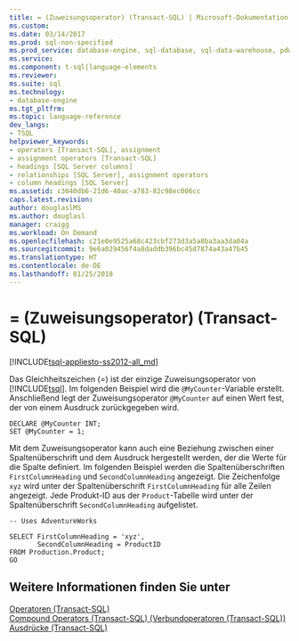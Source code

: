 ```yaml
---
title: = (Zuweisungsoperator) (Transact-SQL) | Microsoft-Dokumentation
ms.custom: 
ms.date: 03/14/2017
ms.prod: sql-non-specified
ms.prod_service: database-engine, sql-database, sql-data-warehouse, pdw
ms.service: 
ms.component: t-sql|language-elements
ms.reviewer: 
ms.suite: sql
ms.technology:
- database-engine
ms.tgt_pltfrm: 
ms.topic: language-reference
dev_langs:
- TSQL
helpviewer_keywords:
- operators [Transact-SQL], assignment
- assignment operators [Transact-SQL]
- headings [SQL Server columns]
- relationships [SQL Server], assignment operators
- column headings [SQL Server]
ms.assetid: c3040db6-21d6-40ac-a783-82c98ec006cc
caps.latest.revision: 
author: douglaslMS
ms.author: douglasl
manager: craigg
ms.workload: On Demand
ms.openlocfilehash: c21e0e9525a68c423cbf273d3a5a8ba3aa3da04a
ms.sourcegitcommit: 9e6a029456f4a8daddb396bc45d7874a43a47b45
ms.translationtype: HT
ms.contentlocale: de-DE
ms.lasthandoff: 01/25/2018
---
```

# <a name="-assignment-operator-transact-sql"></a>= (Zuweisungsoperator) (Transact-SQL)
[!INCLUDE[tsql-appliesto-ss2012-all_md](../../includes/tsql-appliesto-ss2012-all-md.md)]

  Das Gleichheitszeichen (=) ist der einzige Zuweisungsoperator von [!INCLUDE[tsql](../../includes/tsql-md.md)]. Im folgenden Beispiel wird die `@MyCounter`-Variable erstellt. Anschließend legt der Zuweisungsoperator `@MyCounter` auf einen Wert fest, der von einem Ausdruck zurückgegeben wird.  
  
```  
DECLARE @MyCounter INT;  
SET @MyCounter = 1;  
```  
  
 Mit dem Zuweisungsoperator kann auch eine Beziehung zwischen einer Spaltenüberschrift und dem Ausdruck hergestellt werden, der die Werte für die Spalte definiert. Im folgenden Beispiel werden die Spaltenüberschriften `FirstColumnHeading` und `SecondColumnHeading` angezeigt. Die Zeichenfolge `xyz` wird unter der Spaltenüberschrift `FirstColumnHeading` für alle Zeilen angezeigt. Jede Produkt-ID aus der `Product`-Tabelle wird unter der Spaltenüberschrift `SecondColumnHeading` aufgelistet.  
  
```  
-- Uses AdventureWorks  
  
SELECT FirstColumnHeading = 'xyz',  
       SecondColumnHeading = ProductID  
FROM Production.Product;  
GO  
```  
  
## <a name="see-also"></a>Weitere Informationen finden Sie unter  
 [Operatoren &#40;Transact-SQL&#41;](../../t-sql/language-elements/operators-transact-sql.md)   
 [Compound Operators &#40;Transact-SQL&#41; (Verbundoperatoren (Transact-SQL))](../../t-sql/language-elements/compound-operators-transact-sql.md)   
 [Ausdrücke &#40;Transact-SQL&#41;](../../t-sql/language-elements/expressions-transact-sql.md)  
  
  
